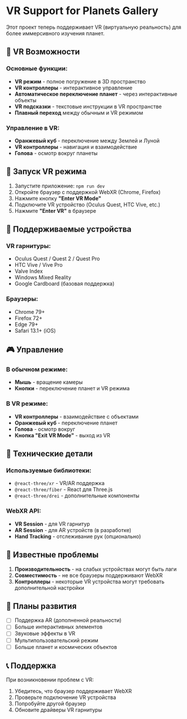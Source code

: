 # VR Support for Planets Gallery

Этот проект теперь поддерживает VR (виртуальную реальность) для более иммерсивного изучения планет.

## 🥽 VR Возможности

### Основные функции:

- **VR режим** - полное погружение в 3D пространство
- **VR контроллеры** - интерактивное управление
- **Автоматическое переключение планет** - через интерактивные объекты
- **VR подсказки** - текстовые инструкции в VR пространстве
- **Плавный переход** между обычным и VR режимом

### Управление в VR:

- **Оранжевый куб** - переключение между Землей и Луной
- **VR контроллеры** - навигация и взаимодействие
- **Голова** - осмотр вокруг планеты

## 🚀 Запуск VR режима

1. Запустите приложение: `npm run dev`
2. Откройте браузер с поддержкой WebXR (Chrome, Firefox)
3. Нажмите кнопку **"Enter VR Mode"**
4. Подключите VR устройство (Oculus Quest, HTC Vive, etc.)
5. Нажмите **"Enter VR"** в браузере

## 📱 Поддерживаемые устройства

### VR гарнитуры:

- Oculus Quest / Quest 2 / Quest Pro
- HTC Vive / Vive Pro
- Valve Index
- Windows Mixed Reality
- Google Cardboard (базовая поддержка)

### Браузеры:

- Chrome 79+
- Firefox 72+
- Edge 79+
- Safari 13.1+ (iOS)

## 🎮 Управление

### В обычном режиме:

- **Мышь** - вращение камеры
- **Кнопки** - переключение планет и VR режима

### В VR режиме:

- **VR контроллеры** - взаимодействие с объектами
- **Оранжевый куб** - переключение планет
- **Голова** - осмотр вокруг
- **Кнопка "Exit VR Mode"** - выход из VR

## 🔧 Технические детали

### Используемые библиотеки:

- `@react-three/xr` - VR/AR поддержка
- `@react-three/fiber` - React для Three.js
- `@react-three/drei` - дополнительные компоненты

### WebXR API:

- **VR Session** - для VR гарнитур
- **AR Session** - для AR устройств (в разработке)
- **Hand Tracking** - отслеживание рук (опционально)

## 🐛 Известные проблемы

1. **Производительность** - на слабых устройствах могут быть лаги
2. **Совместимость** - не все браузеры поддерживают WebXR
3. **Контроллеры** - некоторые VR устройства могут требовать дополнительной настройки

## 🔮 Планы развития

- [ ] Поддержка AR (дополненной реальности)
- [ ] Больше интерактивных элементов
- [ ] Звуковые эффекты в VR
- [ ] Мультипользовательский режим
- [ ] Больше планет и космических объектов

## 📞 Поддержка

При возникновении проблем с VR:

1. Убедитесь, что браузер поддерживает WebXR
2. Проверьте подключение VR устройства
3. Попробуйте другой браузер
4. Обновите драйверы VR гарнитуры
